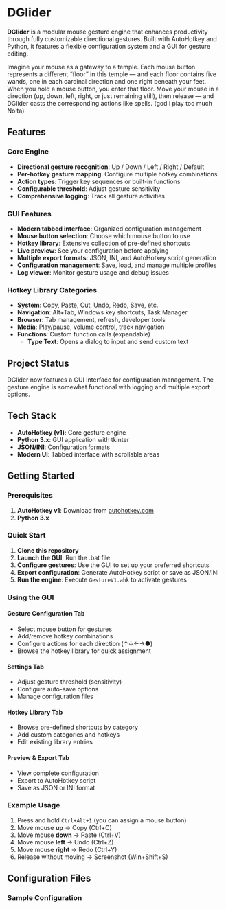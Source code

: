 # DGlider

**DGlider** is a modular mouse gesture engine that enhances productivity through fully customizable directional gestures. Built with AutoHotkey and Python, it features a flexible configuration system and a GUI for gesture editing.

Imagine your mouse as a gateway to a temple. Each mouse button represents a different “floor” in this temple — and each floor contains five wands, one in each cardinal direction and one right beneath your feet. When you hold a mouse button, you enter that floor. Move your mouse in a direction (up, down, left, right, or just remaining still), then release — and DGlider casts the corresponding actions like spells. (god i play too much Noita)

## Features

### Core Engine
- **Directional gesture recognition**: Up / Down / Left / Right / Default
- **Per-hotkey gesture mapping**: Configure multiple hotkey combinations
- **Action types**: Trigger key sequences or built-in functions
- **Configurable threshold**: Adjust gesture sensitivity
- **Comprehensive logging**: Track all gesture activities

### GUI Features
- **Modern tabbed interface**: Organized configuration management
- **Mouse button selection**: Choose which mouse button to use
- **Hotkey library**: Extensive collection of pre-defined shortcuts
- **Live preview**: See your configuration before applying
- **Multiple export formats**: JSON, INI, and AutoHotkey script generation
- **Configuration management**: Save, load, and manage multiple profiles
- **Log viewer**: Monitor gesture usage and debug issues

### Hotkey Library Categories
- **System**: Copy, Paste, Cut, Undo, Redo, Save, etc.
- **Navigation**: Alt+Tab, Windows key shortcuts, Task Manager
- **Browser**: Tab management, refresh, developer tools
- **Media**: Play/pause, volume control, track navigation
- **Functions**: Custom function calls (expandable)
  - **Type Text**: Opens a dialog to input and send custom text

## Project Status

DGlider now features a GUI interface for configuration management. The gesture engine is somewhat functional with logging and multiple export options.

## Tech Stack

- **AutoHotkey (v1)**: Core gesture engine
- **Python 3.x**: GUI application with tkinter
- **JSON/INI**: Configuration formats
- **Modern UI**: Tabbed interface with scrollable areas

## Getting Started

### Prerequisites
1. **AutoHotkey v1**: Download from [autohotkey.com](https://autohotkey.com)
2. **Python 3.x**

### Quick Start
1. **Clone this repository**
2. **Launch the GUI**: Run the .bat file
3. **Configure gestures**: Use the GUI to set up your preferred shortcuts
4. **Export configuration**: Generate AutoHotkey script or save as JSON/INI
5. **Run the engine**: Execute `GestureV1.ahk` to activate gestures

### Using the GUI

#### Gesture Configuration Tab
- Select mouse button for gestures
- Add/remove hotkey combinations
- Configure actions for each direction (↑↓←→●)
- Browse the hotkey library for quick assignment

#### Settings Tab
- Adjust gesture threshold (sensitivity)
- Configure auto-save options
- Manage configuration files

#### Hotkey Library Tab
- Browse pre-defined shortcuts by category
- Add custom categories and hotkeys
- Edit existing library entries

#### Preview & Export Tab
- View complete configuration
- Export to AutoHotkey script
- Save as JSON or INI format

### Example Usage
1. Press and hold `Ctrl+Alt+1` (you can assign a mouse button)
2. Move mouse **up** → Copy (Ctrl+C)
3. Move mouse **down** → Paste (Ctrl+V)
4. Move mouse **left** → Undo (Ctrl+Z)
5. Move mouse **right** → Redo (Ctrl+Y)
6. Release without moving → Screenshot (Win+Shift+S)

## Configuration Files

### Sample Configuration



